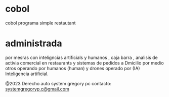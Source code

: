 # cobol
cobol  programa simple restautant  


#  administrada 

por mesras con inteligncias artificials y humanos , caja barra , analisis de activia comercial en restaurants  y sistemas de pedidos a  Dmicilio por medio otros
operando por humanos (human) y drones operado por (IA) Inteligencia artificial.

@2023  Derecho auto    system gregory pc 
contacto: systemgregoryp.c@gmail.com

